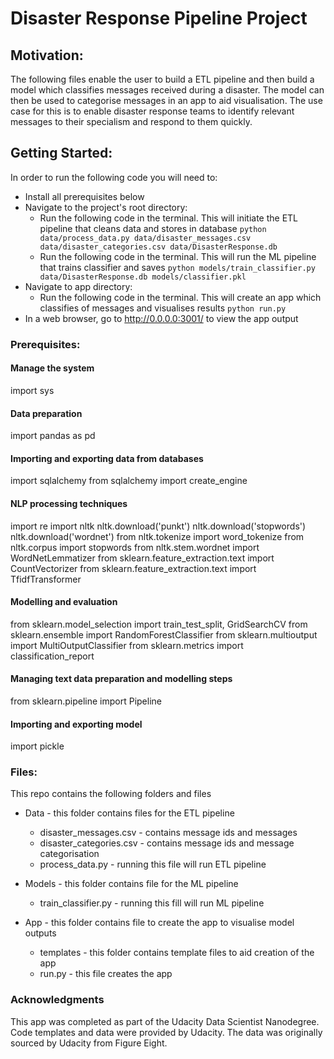 # Disaster Response Pipeline Project

## Motivation:
The following files enable the user to build a ETL pipeline and then build a model which classifies messages received 
during a disaster. The model can then be used to categorise messages in an app to aid visualisation.
The use case for this is to enable disaster response teams to identify relevant messages to their specialism
and respond to them quickly. 

## Getting Started:
In order to run the following code you will need to:
- Install all prerequisites below
- Navigate to the project's root directory:
    - Run the following code in the terminal. This will initiate the ETL pipeline that cleans data and stores in database
        `python data/process_data.py data/disaster_messages.csv data/disaster_categories.csv data/DisasterResponse.db`
    - Run the following code in the terminal. This will run the ML pipeline that trains classifier and saves
        `python models/train_classifier.py data/DisasterResponse.db models/classifier.pkl`
- Navigate to app directory:
    - Run the following code in the terminal. This will create an app which classifies of messages and visualises results
    `python run.py`
- In a web browser, go to http://0.0.0.0:3001/ to view the app output

### Prerequisites:

#### Manage the system
import sys

#### Data preparation
import pandas as pd

#### Importing and exporting data from databases
import sqlalchemy
from sqlalchemy import create_engine

#### NLP processing techniques
import re
import nltk
nltk.download('punkt')
nltk.download('stopwords')
nltk.download('wordnet')
from nltk.tokenize import word_tokenize
from nltk.corpus import stopwords
from nltk.stem.wordnet import WordNetLemmatizer
from sklearn.feature_extraction.text import CountVectorizer
from sklearn.feature_extraction.text import TfidfTransformer

#### Modelling and evaluation
from sklearn.model_selection import train_test_split, GridSearchCV
from sklearn.ensemble import RandomForestClassifier
from sklearn.multioutput import MultiOutputClassifier
from sklearn.metrics import classification_report

#### Managing text data preparation and modelling steps
from sklearn.pipeline import Pipeline

#### Importing and exporting model
import pickle


### Files:
This repo contains the following folders and files
- Data - this folder contains files for the ETL pipeline
    - disaster_messages.csv - contains message ids and messages
    - disaster_categories.csv - contains message ids and message categorisation
    - process_data.py - running this file will run ETL pipeline
    
- Models - this folder contains file for the ML pipeline
    - train_classifier.py - running this fill will run ML pipeline
    
- App - this folder contains file to create the app to visualise model outputs
    - templates - this folder contains template files to aid creation of the app
    - run.py - this file creates the app
   
### Acknowledgments
This app was completed as part of the Udacity Data Scientist Nanodegree. Code templates and data were provided by Udacity. The data was originally sourced by Udacity from Figure Eight.




